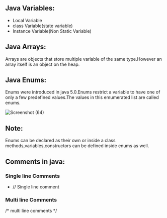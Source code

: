 ## Java Variables:
* Local Variable
* class Variable(state variable)
* Instance Variable(Non Static Variable)

## Java Arrays:
Arrays are objects that store multiple variable of the same type.However an array itself is an object on the heap.

## Java Enums:
Enums were introduced in java 5.0.Enums restrict a variable to have one of only a few predefined values.The values in this emumerated list are called enums.

![Screenshot (64)](https://user-images.githubusercontent.com/99462683/182026572-19c9d72a-0d08-4636-a6d4-786917ae404b.png)

## Note:
Enums can be declared as their own or inside a class methods,variables,constructors can be defined inside enums as well.

## Comments in java:

### Single line Comments
* // Single line comment

### Multi line Comments

<l1>/* multi line comments
*/ </l1>



